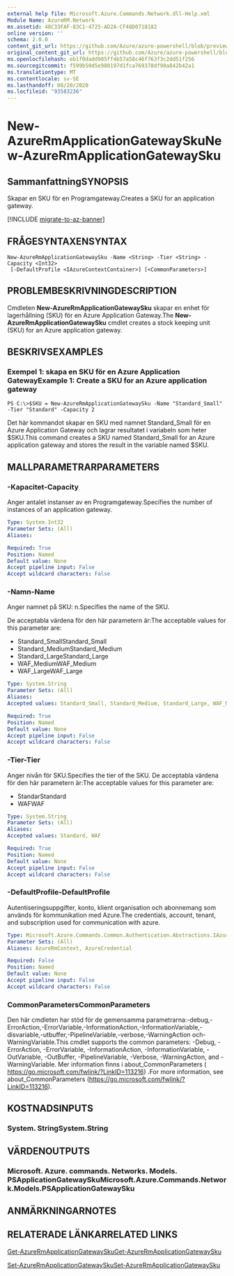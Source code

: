 ```yaml
---
external help file: Microsoft.Azure.Commands.Network.dll-Help.xml
Module Name: AzureRM.Network
ms.assetid: 48C33FAF-83C1-4725-AD2A-CF48D0718182
online version: ''
schema: 2.0.0
content_git_url: https://github.com/Azure/azure-powershell/blob/preview/src/ResourceManager/Network/Commands.Network/help/New-AzureRmApplicationGatewaySku.md
original_content_git_url: https://github.com/Azure/azure-powershell/blob/preview/src/ResourceManager/Network/Commands.Network/help/New-AzureRmApplicationGatewaySku.md
ms.openlocfilehash: eb1f0dadd905ff4b57a58c46f763f3c2dd51f256
ms.sourcegitcommit: f599b50d5e980197d1fca769378df90a842b42a1
ms.translationtype: MT
ms.contentlocale: sv-SE
ms.lasthandoff: 08/20/2020
ms.locfileid: "93583236"
---
```

# <span data-ttu-id="1b771-101">New-AzureRmApplicationGatewaySku</span><span class="sxs-lookup"><span data-stu-id="1b771-101">New-AzureRmApplicationGatewaySku</span></span>

## <span data-ttu-id="1b771-102">Sammanfattning</span><span class="sxs-lookup"><span data-stu-id="1b771-102">SYNOPSIS</span></span>
<span data-ttu-id="1b771-103">Skapar en SKU för en Programgateway.</span><span class="sxs-lookup"><span data-stu-id="1b771-103">Creates a SKU for an application gateway.</span></span>

[!INCLUDE [migrate-to-az-banner](../../includes/migrate-to-az-banner.md)]

## <span data-ttu-id="1b771-104">FRÅGESYNTAXEN</span><span class="sxs-lookup"><span data-stu-id="1b771-104">SYNTAX</span></span>

```
New-AzureRmApplicationGatewaySku -Name <String> -Tier <String> -Capacity <Int32>
 [-DefaultProfile <IAzureContextContainer>] [<CommonParameters>]
```

## <span data-ttu-id="1b771-105">PROBLEMBESKRIVNING</span><span class="sxs-lookup"><span data-stu-id="1b771-105">DESCRIPTION</span></span>
<span data-ttu-id="1b771-106">Cmdleten **New-AzureRmApplicationGatewaySku** skapar en enhet för lagerhållning (SKU) för en Azure Application Gateway.</span><span class="sxs-lookup"><span data-stu-id="1b771-106">The **New-AzureRmApplicationGatewaySku** cmdlet creates a stock keeping unit (SKU) for an Azure application gateway.</span></span>

## <span data-ttu-id="1b771-107">BESKRIVS</span><span class="sxs-lookup"><span data-stu-id="1b771-107">EXAMPLES</span></span>

### <span data-ttu-id="1b771-108">Exempel 1: skapa en SKU för en Azure Application Gateway</span><span class="sxs-lookup"><span data-stu-id="1b771-108">Example 1: Create a SKU for an Azure application gateway</span></span>
```
PS C:\>$SKU = New-AzureRmApplicationGatewaySku -Name "Standard_Small" -Tier "Standard" -Capacity 2
```

<span data-ttu-id="1b771-109">Det här kommandot skapar en SKU med namnet Standard_Small för en Azure Application Gateway och lagrar resultatet i variabeln som heter $SKU.</span><span class="sxs-lookup"><span data-stu-id="1b771-109">This command creates a SKU named Standard_Small for an Azure application gateway and stores the result in the variable named $SKU.</span></span>

## <span data-ttu-id="1b771-110">MALLPARAMETRAR</span><span class="sxs-lookup"><span data-stu-id="1b771-110">PARAMETERS</span></span>

### <span data-ttu-id="1b771-111">-Kapacitet</span><span class="sxs-lookup"><span data-stu-id="1b771-111">-Capacity</span></span>
<span data-ttu-id="1b771-112">Anger antalet instanser av en Programgateway.</span><span class="sxs-lookup"><span data-stu-id="1b771-112">Specifies the number of instances of an application gateway.</span></span>

```yaml
Type: System.Int32
Parameter Sets: (All)
Aliases: 

Required: True
Position: Named
Default value: None
Accept pipeline input: False
Accept wildcard characters: False
```

### <span data-ttu-id="1b771-113">-Namn</span><span class="sxs-lookup"><span data-stu-id="1b771-113">-Name</span></span>
<span data-ttu-id="1b771-114">Anger namnet på SKU: n.</span><span class="sxs-lookup"><span data-stu-id="1b771-114">Specifies the name of the SKU.</span></span>

<span data-ttu-id="1b771-115">De acceptabla värdena för den här parametern är:</span><span class="sxs-lookup"><span data-stu-id="1b771-115">The acceptable values for this parameter are:</span></span>

- <span data-ttu-id="1b771-116">Standard_Small</span><span class="sxs-lookup"><span data-stu-id="1b771-116">Standard_Small</span></span>
- <span data-ttu-id="1b771-117">Standard_Medium</span><span class="sxs-lookup"><span data-stu-id="1b771-117">Standard_Medium</span></span>
- <span data-ttu-id="1b771-118">Standard_Large</span><span class="sxs-lookup"><span data-stu-id="1b771-118">Standard_Large</span></span>
- <span data-ttu-id="1b771-119">WAF_Medium</span><span class="sxs-lookup"><span data-stu-id="1b771-119">WAF_Medium</span></span>
- <span data-ttu-id="1b771-120">WAF_Large</span><span class="sxs-lookup"><span data-stu-id="1b771-120">WAF_Large</span></span>

```yaml
Type: System.String
Parameter Sets: (All)
Aliases: 
Accepted values: Standard_Small, Standard_Medium, Standard_Large, WAF_Medium, WAF_Large

Required: True
Position: Named
Default value: None
Accept pipeline input: False
Accept wildcard characters: False
```

### <span data-ttu-id="1b771-121">-Tier</span><span class="sxs-lookup"><span data-stu-id="1b771-121">-Tier</span></span>
<span data-ttu-id="1b771-122">Anger nivån för SKU.</span><span class="sxs-lookup"><span data-stu-id="1b771-122">Specifies the tier of the SKU.</span></span>
<span data-ttu-id="1b771-123">De acceptabla värdena för den här parametern är:</span><span class="sxs-lookup"><span data-stu-id="1b771-123">The acceptable values for this parameter are:</span></span>

- <span data-ttu-id="1b771-124">Standar</span><span class="sxs-lookup"><span data-stu-id="1b771-124">Standard</span></span>
- <span data-ttu-id="1b771-125">WAF</span><span class="sxs-lookup"><span data-stu-id="1b771-125">WAF</span></span>

```yaml
Type: System.String
Parameter Sets: (All)
Aliases: 
Accepted values: Standard, WAF

Required: True
Position: Named
Default value: None
Accept pipeline input: False
Accept wildcard characters: False
```

### <span data-ttu-id="1b771-126">-DefaultProfile</span><span class="sxs-lookup"><span data-stu-id="1b771-126">-DefaultProfile</span></span>
<span data-ttu-id="1b771-127">Autentiseringsuppgifter, konto, klient organisation och abonnemang som används för kommunikation med Azure.</span><span class="sxs-lookup"><span data-stu-id="1b771-127">The credentials, account, tenant, and subscription used for communication with azure.</span></span>

```yaml
Type: Microsoft.Azure.Commands.Common.Authentication.Abstractions.IAzureContextContainer
Parameter Sets: (All)
Aliases: AzureRmContext, AzureCredential

Required: False
Position: Named
Default value: None
Accept pipeline input: False
Accept wildcard characters: False
```

### <span data-ttu-id="1b771-128">CommonParameters</span><span class="sxs-lookup"><span data-stu-id="1b771-128">CommonParameters</span></span>
<span data-ttu-id="1b771-129">Den här cmdleten har stöd för de gemensamma parametrarna:-debug,-ErrorAction,-ErrorVariable,-InformationAction,-InformationVariable,-disvariable,-utbuffer,-PipelineVariable,-verbose,-WarningAction och-WarningVariable.</span><span class="sxs-lookup"><span data-stu-id="1b771-129">This cmdlet supports the common parameters: -Debug, -ErrorAction, -ErrorVariable, -InformationAction, -InformationVariable, -OutVariable, -OutBuffer, -PipelineVariable, -Verbose, -WarningAction, and -WarningVariable.</span></span> <span data-ttu-id="1b771-130">Mer information finns i about_CommonParameters ( https://go.microsoft.com/fwlink/?LinkID=113216) .</span><span class="sxs-lookup"><span data-stu-id="1b771-130">For more information, see about_CommonParameters (https://go.microsoft.com/fwlink/?LinkID=113216).</span></span>

## <span data-ttu-id="1b771-131">KOSTNADS</span><span class="sxs-lookup"><span data-stu-id="1b771-131">INPUTS</span></span>

### <span data-ttu-id="1b771-132">System. String</span><span class="sxs-lookup"><span data-stu-id="1b771-132">System.String</span></span>

## <span data-ttu-id="1b771-133">VÄRDEN</span><span class="sxs-lookup"><span data-stu-id="1b771-133">OUTPUTS</span></span>

### <span data-ttu-id="1b771-134">Microsoft. Azure. commands. Networks. Models. PSApplicationGatewaySku</span><span class="sxs-lookup"><span data-stu-id="1b771-134">Microsoft.Azure.Commands.Network.Models.PSApplicationGatewaySku</span></span>

## <span data-ttu-id="1b771-135">ANMÄRKNINGAR</span><span class="sxs-lookup"><span data-stu-id="1b771-135">NOTES</span></span>

## <span data-ttu-id="1b771-136">RELATERADE LÄNKAR</span><span class="sxs-lookup"><span data-stu-id="1b771-136">RELATED LINKS</span></span>

[<span data-ttu-id="1b771-137">Get-AzureRmApplicationGatewaySku</span><span class="sxs-lookup"><span data-stu-id="1b771-137">Get-AzureRmApplicationGatewaySku</span></span>](./Get-AzureRmApplicationGatewaySku.md)

[<span data-ttu-id="1b771-138">Set-AzureRmApplicationGatewaySku</span><span class="sxs-lookup"><span data-stu-id="1b771-138">Set-AzureRmApplicationGatewaySku</span></span>](./Set-AzureRmApplicationGatewaySku.md)


